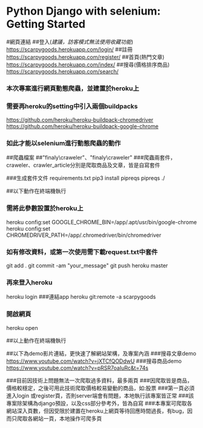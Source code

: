 # Python Django with selenium: Getting Started

#網頁連結
##登入(*建議，訪客模式無法使用收藏功能*)
https://scarpygoods.herokuapp.com/login/
##註冊
https://scarpygoods.herokuapp.com/register/
##首頁(熱門文章)
https://scarpygoods.herokuapp.com/index/
##搜尋(價格排序商品)
https://scarpygoods.herokuapp.com/search/

### 本次專案進行網頁動態爬蟲，並建置於heroku上
### 需要再heroku的setting中引入兩個buildpacks
https://github.com/heroku/heroku-buildpack-chromedriver
https://github.com/heroku/heroku-buildpack-google-chrome
### 如此才能以selenium進行動態爬蟲的動作

##爬蟲檔案
##"finaly\craweler"、"finaly\craweler"
###爬蟲兩套件，craweler、crawler_article分別是爬取商品及文章，皆是自寫套件

###生成套件文件 requirements.txt
pip3 install pipreqs
pipreqs  ./   

##以下動作在終端機執行
### 需將此參數設置於heroku上
heroku config:set GOOGLE_CHROME_BIN=/app/.apt/usr/bin/google-chrome
heroku config:set CHROMEDRIVER_PATH=/app/.chromedriver/bin/chromedriver

### 如有修改資料，或第一次使用需下載request.txt中套件
git add .
git commit -am "your_message"
git push heroku master

### 再來登入heroku
heroku login
###連結app
heroku git:remote -a scarpygoods
### 開啟網頁
heroku open

##以上動作在終端機執行

##以下為demo影片連結，更快速了解網站架構，及專案內涵
###搜尋文章demo
https://www.youtube.com/watch?v=jXTCfQODdwU
###搜尋商品demo
https://www.youtube.com/watch?v=pRSR7oaIuRc&t=74s

###目前因技術上問題無法一次爬取過多資料，最多兩頁
###因爬取皆是商品，價格較穩定，之後可用此技術爬取價格較易變動的商品，如:股票
###第一頁必須進入login 或register頁，否則server端會有問題，本地執行該專案皆正常
###該專案除架構為django預設，以及css部分參考外，皆為自寫
###本專案可爬取各網站深入頁數，但因受限於建置在heroku上網頁等待回應時間過長，有bug，因而只爬取各網站一頁，本地操作可爬多頁